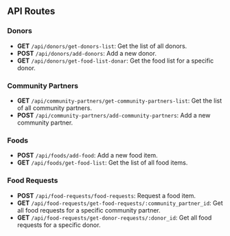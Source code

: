 ## API Routes

### Donors
- **GET** `/api/donors/get-donors-list`: Get the list of all donors.
- **POST** `/api/donors/add-donors`: Add a new donor.
- **GET** `/api/donors/get-food-list-donar`: Get the food list for a specific donor.

### Community Partners
- **GET** `/api/community-partners/get-community-partners-list`: Get the list of all community partners.
- **POST** `/api/community-partners/add-community-partners`: Add a new community partner.

### Foods
- **POST** `/api/foods/add-food`: Add a new food item.
- **GET** `/api/foods/get-food-list`: Get the list of all food items.

### Food Requests
- **POST** `/api/food-requests/food-requests`: Request a food item.
- **GET** `/api/food-requests/get-food-requests/:community_partner_id`: Get all food requests for a specific community partner.
- **GET** `/api/food-requests/get-donor-requests/:donor_id`: Get all food requests for a specific donor.

